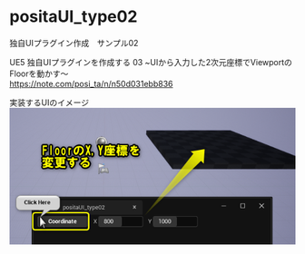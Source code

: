 # positaUI_type02
独自UIプラグイン作成　サンプル02

UE5 独自UIプラグインを作成する 03 ~UIから入力した2次元座標でViewportのFloorを動かす～    
https://note.com/posi_ta/n/n50d031ebb836

実装するUIのイメージ  
![出来ること](./Image/ReadMe_01.png)  
